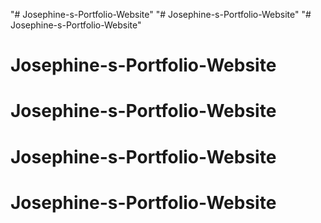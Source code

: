 "# Josephine-s-Portfolio-Website" 
"# Josephine-s-Portfolio-Website" 
"# Josephine-s-Portfolio-Website" 
# Josephine-s-Portfolio-Website
# Josephine-s-Portfolio-Website
# Josephine-s-Portfolio-Website
# Josephine-s-Portfolio-Website

